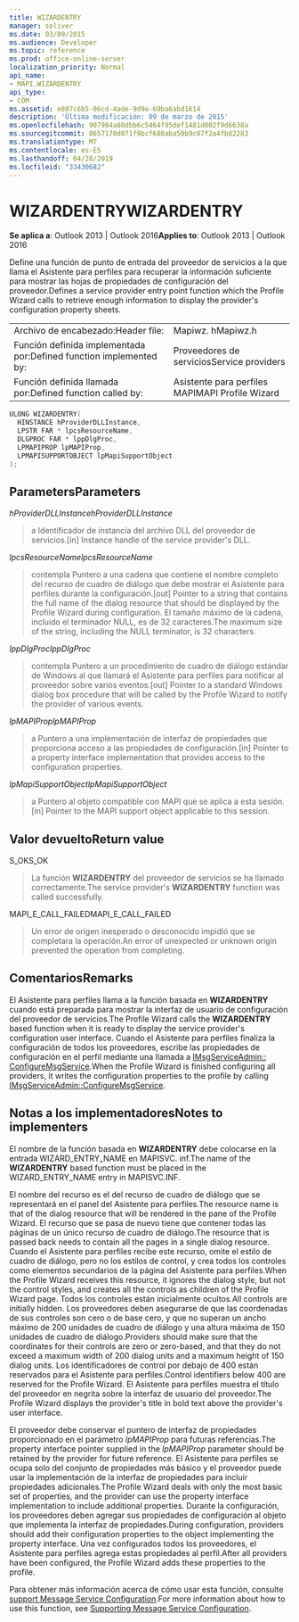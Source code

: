 ```yaml
---
title: WIZARDENTRY
manager: soliver
ms.date: 03/09/2015
ms.audience: Developer
ms.topic: reference
ms.prod: office-online-server
localization_priority: Normal
api_name:
- MAPI.WIZARDENTRY
api_type:
- COM
ms.assetid: e807c6b5-06cd-4ade-9d9e-69ba6abd1614
description: 'Última modificación: 09 de marzo de 2015'
ms.openlocfilehash: 907984a80dbb6c5464f95def1481d002f9d6638a
ms.sourcegitcommit: 8657170d071f9bcf680aba50b9c07f2a4fb82283
ms.translationtype: MT
ms.contentlocale: es-ES
ms.lasthandoff: 04/28/2019
ms.locfileid: "33430682"
---
```

# <a name="wizardentry"></a><span data-ttu-id="9ae08-103">WIZARDENTRY</span><span class="sxs-lookup"><span data-stu-id="9ae08-103">WIZARDENTRY</span></span>

  
  
<span data-ttu-id="9ae08-104">**Se aplica a**: Outlook 2013 | Outlook 2016</span><span class="sxs-lookup"><span data-stu-id="9ae08-104">**Applies to**: Outlook 2013 | Outlook 2016</span></span> 
  
<span data-ttu-id="9ae08-105">Define una función de punto de entrada del proveedor de servicios a la que llama el Asistente para perfiles para recuperar la información suficiente para mostrar las hojas de propiedades de configuración del proveedor.</span><span class="sxs-lookup"><span data-stu-id="9ae08-105">Defines a service provider entry point function which the Profile Wizard calls to retrieve enough information to display the provider's configuration property sheets.</span></span> 
  
|||
|:-----|:-----|
|<span data-ttu-id="9ae08-106">Archivo de encabezado:</span><span class="sxs-lookup"><span data-stu-id="9ae08-106">Header file:</span></span>  <br/> |<span data-ttu-id="9ae08-107">Mapiwz. h</span><span class="sxs-lookup"><span data-stu-id="9ae08-107">Mapiwz.h</span></span>  <br/> |
|<span data-ttu-id="9ae08-108">Función definida implementada por:</span><span class="sxs-lookup"><span data-stu-id="9ae08-108">Defined function implemented by:</span></span>  <br/> |<span data-ttu-id="9ae08-109">Proveedores de servicios</span><span class="sxs-lookup"><span data-stu-id="9ae08-109">Service providers</span></span>  <br/> |
|<span data-ttu-id="9ae08-110">Función definida llamada por:</span><span class="sxs-lookup"><span data-stu-id="9ae08-110">Defined function called by:</span></span>  <br/> |<span data-ttu-id="9ae08-111">Asistente para perfiles MAPI</span><span class="sxs-lookup"><span data-stu-id="9ae08-111">MAPI Profile Wizard</span></span>  <br/> |
   
```cpp
ULONG WIZARDENTRY(
  HINSTANCE hProviderDLLInstance,
  LPSTR FAR * lpcsResourceName,
  DLGPROC FAR * lppDlgProc,
  LPMAPIPROP lpMAPIProp,
  LPMAPISUPPORTOBJECT lpMapiSupportObject
);
```

## <a name="parameters"></a><span data-ttu-id="9ae08-112">Parameters</span><span class="sxs-lookup"><span data-stu-id="9ae08-112">Parameters</span></span>

 <span data-ttu-id="9ae08-113">_hProviderDLLInstance_</span><span class="sxs-lookup"><span data-stu-id="9ae08-113">_hProviderDLLInstance_</span></span>
  
> <span data-ttu-id="9ae08-114">a Identificador de instancia del archivo DLL del proveedor de servicios.</span><span class="sxs-lookup"><span data-stu-id="9ae08-114">[in] Instance handle of the service provider's DLL.</span></span> 
    
 <span data-ttu-id="9ae08-115">_lpcsResourceName_</span><span class="sxs-lookup"><span data-stu-id="9ae08-115">_lpcsResourceName_</span></span>
  
> <span data-ttu-id="9ae08-116">contempla Puntero a una cadena que contiene el nombre completo del recurso de cuadro de diálogo que debe mostrar el Asistente para perfiles durante la configuración.</span><span class="sxs-lookup"><span data-stu-id="9ae08-116">[out] Pointer to a string that contains the full name of the dialog resource that should be displayed by the Profile Wizard during configuration.</span></span> <span data-ttu-id="9ae08-117">El tamaño máximo de la cadena, incluido el terminador NULL, es de 32 caracteres.</span><span class="sxs-lookup"><span data-stu-id="9ae08-117">The maximum size of the string, including the NULL terminator, is 32 characters.</span></span> 
    
 <span data-ttu-id="9ae08-118">_lppDlgProc_</span><span class="sxs-lookup"><span data-stu-id="9ae08-118">_lppDlgProc_</span></span>
  
> <span data-ttu-id="9ae08-119">contempla Puntero a un procedimiento de cuadro de diálogo estándar de Windows al que llamará el Asistente para perfiles para notificar al proveedor sobre varios eventos.</span><span class="sxs-lookup"><span data-stu-id="9ae08-119">[out] Pointer to a standard Windows dialog box procedure that will be called by the Profile Wizard to notify the provider of various events.</span></span> 
    
 <span data-ttu-id="9ae08-120">_lpMAPIProp_</span><span class="sxs-lookup"><span data-stu-id="9ae08-120">_lpMAPIProp_</span></span>
  
> <span data-ttu-id="9ae08-121">a Puntero a una implementación de interfaz de propiedades que proporciona acceso a las propiedades de configuración.</span><span class="sxs-lookup"><span data-stu-id="9ae08-121">[in] Pointer to a property interface implementation that provides access to the configuration properties.</span></span> 
    
 <span data-ttu-id="9ae08-122">_lpMapiSupportObject_</span><span class="sxs-lookup"><span data-stu-id="9ae08-122">_lpMapiSupportObject_</span></span>
  
> <span data-ttu-id="9ae08-123">a Puntero al objeto compatible con MAPI que se aplica a esta sesión.</span><span class="sxs-lookup"><span data-stu-id="9ae08-123">[in] Pointer to the MAPI support object applicable to this session.</span></span>
    
## <a name="return-value"></a><span data-ttu-id="9ae08-124">Valor devuelto</span><span class="sxs-lookup"><span data-stu-id="9ae08-124">Return value</span></span>

<span data-ttu-id="9ae08-125">S_OK</span><span class="sxs-lookup"><span data-stu-id="9ae08-125">S_OK</span></span> 
  
> <span data-ttu-id="9ae08-126">La función **WIZARDENTRY** del proveedor de servicios se ha llamado correctamente.</span><span class="sxs-lookup"><span data-stu-id="9ae08-126">The service provider's **WIZARDENTRY** function was called successfully.</span></span> 
    
<span data-ttu-id="9ae08-127">MAPI_E_CALL_FAILED</span><span class="sxs-lookup"><span data-stu-id="9ae08-127">MAPI_E_CALL_FAILED</span></span> 
  
> <span data-ttu-id="9ae08-128">Un error de origen inesperado o desconocido impidió que se completara la operación.</span><span class="sxs-lookup"><span data-stu-id="9ae08-128">An error of unexpected or unknown origin prevented the operation from completing.</span></span>
    
## <a name="remarks"></a><span data-ttu-id="9ae08-129">Comentarios</span><span class="sxs-lookup"><span data-stu-id="9ae08-129">Remarks</span></span>

<span data-ttu-id="9ae08-130">El Asistente para perfiles llama a la función basada en **WIZARDENTRY** cuando está preparada para mostrar la interfaz de usuario de configuración del proveedor de servicios.</span><span class="sxs-lookup"><span data-stu-id="9ae08-130">The Profile Wizard calls the **WIZARDENTRY** based function when it is ready to display the service provider's configuration user interface.</span></span> <span data-ttu-id="9ae08-131">Cuando el Asistente para perfiles finaliza la configuración de todos los proveedores, escribe las propiedades de configuración en el perfil mediante una llamada a [IMsgServiceAdmin:: ConfigureMsgService](imsgserviceadmin-configuremsgservice.md).</span><span class="sxs-lookup"><span data-stu-id="9ae08-131">When the Profile Wizard is finished configuring all providers, it writes the configuration properties to the profile by calling [IMsgServiceAdmin::ConfigureMsgService](imsgserviceadmin-configuremsgservice.md).</span></span> 
  
## <a name="notes-to-implementers"></a><span data-ttu-id="9ae08-132">Notas a los implementadores</span><span class="sxs-lookup"><span data-stu-id="9ae08-132">Notes to implementers</span></span>

<span data-ttu-id="9ae08-133">El nombre de la función basada en **WIZARDENTRY** debe colocarse en la entrada WIZARD_ENTRY_NAME en MAPISVC. inf.</span><span class="sxs-lookup"><span data-stu-id="9ae08-133">The name of the **WIZARDENTRY** based function must be placed in the WIZARD_ENTRY_NAME entry in MAPISVC.INF.</span></span> 
  
<span data-ttu-id="9ae08-134">El nombre del recurso es el del recurso de cuadro de diálogo que se representará en el panel del Asistente para perfiles.</span><span class="sxs-lookup"><span data-stu-id="9ae08-134">The resource name is that of the dialog resource that will be rendered in the pane of the Profile Wizard.</span></span> <span data-ttu-id="9ae08-135">El recurso que se pasa de nuevo tiene que contener todas las páginas de un único recurso de cuadro de diálogo.</span><span class="sxs-lookup"><span data-stu-id="9ae08-135">The resource that is passed back needs to contain all the pages in a single dialog resource.</span></span> <span data-ttu-id="9ae08-136">Cuando el Asistente para perfiles recibe este recurso, omite el estilo de cuadro de diálogo, pero no los estilos de control, y crea todos los controles como elementos secundarios de la página del Asistente para perfiles.</span><span class="sxs-lookup"><span data-stu-id="9ae08-136">When the Profile Wizard receives this resource, it ignores the dialog style, but not the control styles, and creates all the controls as children of the Profile Wizard page.</span></span> <span data-ttu-id="9ae08-137">Todos los controles están inicialmente ocultos.</span><span class="sxs-lookup"><span data-stu-id="9ae08-137">All controls are initially hidden.</span></span> <span data-ttu-id="9ae08-138">Los proveedores deben asegurarse de que las coordenadas de sus controles son cero o de base cero, y que no superan un ancho máximo de 200 unidades de cuadro de diálogo y una altura máxima de 150 unidades de cuadro de diálogo.</span><span class="sxs-lookup"><span data-stu-id="9ae08-138">Providers should make sure that the coordinates for their controls are zero or zero-based, and that they do not exceed a maximum width of 200 dialog units and a maximum height of 150 dialog units.</span></span> <span data-ttu-id="9ae08-139">Los identificadores de control por debajo de 400 están reservados para el Asistente para perfiles.</span><span class="sxs-lookup"><span data-stu-id="9ae08-139">Control identifiers below 400 are reserved for the Profile Wizard.</span></span> <span data-ttu-id="9ae08-140">El Asistente para perfiles muestra el título del proveedor en negrita sobre la interfaz de usuario del proveedor.</span><span class="sxs-lookup"><span data-stu-id="9ae08-140">The Profile Wizard displays the provider's title in bold text above the provider's user interface.</span></span> 
  
<span data-ttu-id="9ae08-141">El proveedor debe conservar el puntero de interfaz de propiedades proporcionado en el parámetro _lpMAPIProp_ para futuras referencias.</span><span class="sxs-lookup"><span data-stu-id="9ae08-141">The property interface pointer supplied in the  _lpMAPIProp_ parameter should be retained by the provider for future reference.</span></span> <span data-ttu-id="9ae08-142">El Asistente para perfiles se ocupa solo del conjunto de propiedades más básico y el proveedor puede usar la implementación de la interfaz de propiedades para incluir propiedades adicionales.</span><span class="sxs-lookup"><span data-stu-id="9ae08-142">The Profile Wizard deals with only the most basic set of properties, and the provider can use the property interface implementation to include additional properties.</span></span> <span data-ttu-id="9ae08-143">Durante la configuración, los proveedores deben agregar sus propiedades de configuración al objeto que implementa la interfaz de propiedades.</span><span class="sxs-lookup"><span data-stu-id="9ae08-143">During configuration, providers should add their configuration properties to the object implementing the property interface.</span></span> <span data-ttu-id="9ae08-144">Una vez configurados todos los proveedores, el Asistente para perfiles agrega estas propiedades al perfil.</span><span class="sxs-lookup"><span data-stu-id="9ae08-144">After all providers have been configured, the Profile Wizard adds these properties to the profile.</span></span> 
  
<span data-ttu-id="9ae08-145">Para obtener más información acerca de cómo usar esta función, consulte [support Message Service Configuration](supporting-message-service-configuration.md).</span><span class="sxs-lookup"><span data-stu-id="9ae08-145">For more information about how to use this function, see [Supporting Message Service Configuration](supporting-message-service-configuration.md).</span></span> 
  

